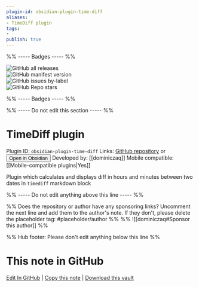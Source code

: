 ```yaml
---
plugin-id: obsidian-plugin-time-diff
aliases:
- TimeDiff plugin
tags: 
- 
publish: true
---
```


%% ----- Badges ----- %%

![GitHub all releases](https://img.shields.io/github/downloads/dominiczaq/obsidian-plugin-time-diff/total?color=573E7A&logo=github&style=for-the-badge)   
![GitHub manifest version](https://img.shields.io/github/manifest-json/v/dominiczaq/obsidian-plugin-time-diff?color=573E7A&logo=github&style=for-the-badge)   
![GitHub issues by-label](https://img.shields.io/github/issues/dominiczaq/obsidian-plugin-time-diff/help%20wanted?color=573E7A&logo=github&style=for-the-badge)   
![GitHub Repo stars](https://img.shields.io/github/stars/dominiczaq/obsidian-plugin-time-diff?color=573E7A&logo=github&style=for-the-badge)

%% ----- Badges ----- %%

%% ----- Do not edit this section ----- %%

# TimeDiff plugin

Plugin ID: `obsidian-plugin-time-diff`
Links: [GitHub repository](https://github.com/dominiczaq/obsidian-plugin-time-diff) or [<button id=HH>Open in Obsidian</button>](obsidian://show-plugin?id=obsidian-plugin-time-diff)
Developed by: [[dominiczaq]]
Mobile compatible: [[Mobile-compatible plugins|Yes]]

Plugin which calculates and displays diff in hours and minutes between two dates in `timediff` markdown block

%% ----- Do not edit anything above this line ----- %% 

%% Does the repository or author have any sponsoring links? Uncomment the next line and add them to the author's note. If they don't, please delete the placeholder tag: #placeholder/author %%
%% ![[dominiczaq#Sponsor this author]] %%

%% Hub footer: Please don't edit anything below this line %%

# This note in GitHub

<span class="git-footer">[Edit In GitHub](https://github.dev/obsidian-community/obsidian-hub/blob/main/02%20-%20Community%20Expansions/02.05%20All%20Community%20Expansions/Plugins/obsidian-plugin-time-diff.md "git-hub-edit-note") | [Copy this note](https://raw.githubusercontent.com/obsidian-community/obsidian-hub/main/02%20-%20Community%20Expansions/02.05%20All%20Community%20Expansions/Plugins/obsidian-plugin-time-diff.md "git-hub-copy-note") | [Download this vault](https://github.com/obsidian-community/obsidian-hub/archive/refs/heads/main.zip "git-hub-download-vault") </span>
